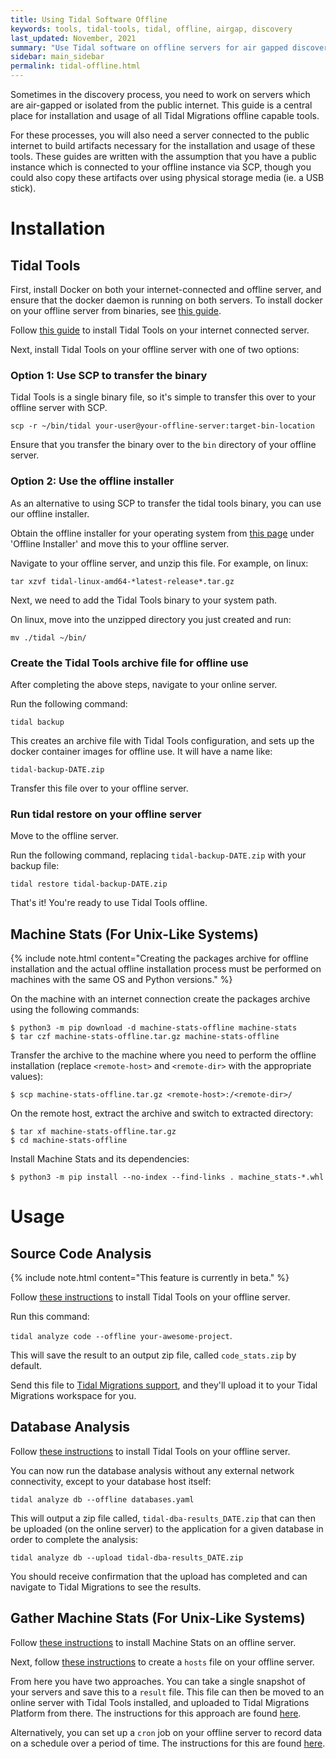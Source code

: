 ```yaml
---
title: Using Tidal Software Offline
keywords: tools, tidal-tools, tidal, offline, airgap, discovery
last_updated: November, 2021
summary: "Use Tidal software on offline servers for air gapped discovery"
sidebar: main_sidebar
permalink: tidal-offline.html
---
```


Sometimes in the discovery process, you need to work on servers which are air-gapped or isolated from the public internet. This guide is a central place for installation and usage of all Tidal Migrations offline capable tools.

For these processes, you will also need a server connected to the public internet to build artifacts necessary for the installation and usage of these tools. These guides are written with the assumption that you have a public instance which is connected to your offline instance via SCP, though you could also copy these artifacts over using physical storage media (ie. a USB stick).

# Installation

## Tidal Tools

First, install Docker on both your internet-connected and offline server, and ensure that the docker daemon is running on both servers. To install docker on your offline server from binaries, see [this guide](https://docs.docker.com/engine/install/binaries/).

Follow [this guide](https://guides.tidalmg.com/tidal-tools.html) to install Tidal Tools on your internet connected server.

Next, install Tidal Tools on your offline server with one of two options:

### Option 1: Use SCP to transfer the binary
Tidal Tools is a single binary file, so it's simple to transfer this over to your offline server with SCP.

`scp -r ~/bin/tidal your-user@your-offline-server:target-bin-location`

Ensure that you transfer the binary over to the `bin` directory of your offline server.

### Option 2: Use the offline installer 
As an alternative to using SCP to transfer the tidal tools binary, you can use our offline installer.

Obtain the offline installer for your operating system from [this page](https://get.tidal.sh/) under 'Offline Installer' and move this to your offline server.

Navigate to your offline server, and unzip this file. For example, on linux:

`tar xzvf tidal-linux-amd64-*latest-release*.tar.gz`

Next, we need to add the Tidal Tools binary to your system path.

On linux, move into the unzipped directory you just created and run:

`mv ./tidal ~/bin/`

### Create the Tidal Tools archive file for offline use
After completing the above steps, navigate to your online server.

Run the following command:

`tidal backup`

This creates an archive file with Tidal Tools configuration, and sets up the docker container images for offline use. It will have a name like:

`tidal-backup-DATE.zip`

Transfer this file over to your offline server.

### Run tidal restore on your offline server
Move to the offline server. 

Run the following command, replacing `tidal-backup-DATE.zip` with your backup file:

`tidal restore tidal-backup-DATE.zip`

That's it! You're ready to use Tidal Tools offline.

## Machine Stats (For Unix-Like Systems)

{% include note.html content="Creating the packages archive for offline installation and the actual
offline installation process must be performed on machines with the same OS and
Python versions." %}

On the machine with an internet connection create the packages archive using the following commands:

```console
$ python3 -m pip download -d machine-stats-offline machine-stats
$ tar czf machine-stats-offline.tar.gz machine-stats-offline
```

Transfer the archive to the machine where you need to perform the offline
installation (replace `<remote-host>` and `<remote-dir>` with the
appropriate values):

```console
$ scp machine-stats-offline.tar.gz <remote-host>:/<remote-dir>/
```

On the remote host, extract the archive and switch to extracted directory:

```
$ tar xf machine-stats-offline.tar.gz
$ cd machine-stats-offline
```

Install Machine Stats and its dependencies:

```
$ python3 -m pip install --no-index --find-links . machine_stats-*.whl
```

# Usage

## Source Code Analysis

{% include note.html content="This feature is currently in beta." %}

Follow [these instructions](#tidal-tools) to install Tidal Tools on your offline server. 

Run this command:

`tidal analyze code --offline your-awesome-project`.

This will save the result to an output zip file, called `code_stats.zip` by default.

Send this file to [Tidal Migrations support](mailto:support@tidalmigrations.com), and they'll upload it to your Tidal Migrations workspace for you.

## Database Analysis

Follow [these instructions](#tidal-tools) to install Tidal Tools on your offline server. 

You can now run the database analysis without any external network connectivity, except to your database host itself:

`tidal analyze db --offline databases.yaml`

This will output a zip file called, `tidal-dba-results_DATE.zip` that can then be uploaded (on the online server) to the application for a given database in order to complete the analysis:

`tidal analyze db --upload tidal-dba-results_DATE.zip`

You should receive confirmation that the upload has completed and can navigate to Tidal Migrations to see the results.

## Gather Machine Stats (For Unix-Like Systems)

Follow [these instructions](#machine-stats-for-unix-like-systems) to install Machine Stats on an offline server.

Next, follow [these instructions](https://guides.tidalmg.com/machine_stats.html#creating-the-hosts-file) to create a `hosts` file on your offline server.

From here you have two approaches. You can take a single snapshot of your servers and save this to a `result` file. This file can then be moved to an online server with Tidal Tools installed, and uploaded to Tidal Migrations Platform from there. The instructions for this approach are found [here](https://guides.tidalmg.com/machine_stats.html#execute-machine-stats-manually).

Alternatively, you can set up a `cron` job on your offline server to record data on a schedule over a period of time. The instructions for this are found [here](https://guides.tidalmg.com/machine_stats.html#run-machine-stats-on-a-cron-job).
